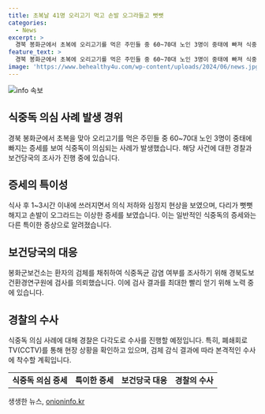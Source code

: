 ```yaml
---
title: 초복날 41명 오리고기 먹고 손발 오그라들고 뻣뻣
categories:
  - News
excerpt: >
  경북 봉화군에서 초복에 오리고기를 먹은 주민들 중 60~70대 노인 3명이 중태에 빠져 식중독 의심증세를 보였다. 이로 인해 경찰이 수사에 착수했는데, 이는 일반적인 식중독과는 달리 증세가 다르고 오리고기 주물럭을 먹은 주민 중에만 발생했기 때문이다. 경북도보건환경연구원이 식중독균 감염 여부를 검사하고, 경찰은 CCTV를 확보하며 본격적인 수사를 준비 중이다. 이 사건은 지역 내 이목을 끄는 중요한 사건으로 인식되고 있다.
feature_text: >
  경북 봉화군에서 초복에 오리고기를 먹은 주민들 중 60~70대 노인 3명이 중태에 빠져 식중독 의심증세를 보였다. 이로 인해 경찰이 수사에 착수했는데, 이는 일반적인 식중독과는 달리 증세가 다르고 오리고기 주물럭을 먹은 주민 중에만 발생했기 때문이다. 경북도보건환경연구원이 식중독균 감염 여부를 검사하고, 경찰은 CCTV를 확보하며 본격적인 수사를 준비 중이다. 이 사건은 지역 내 이목을 끄는 중요한 사건으로 인식되고 있다.
image: 'https://www.behealthy4u.com/wp-content/uploads/2024/06/news.jpg'
---
```


<p><img src="https://www.behealthy4u.com/wp-content/uploads/2024/06/news.jpg" alt="info 속보" /></p>

<h2 data-ke-size="size26">식중독 의심 사례 발생 경위</h2>

<p data-ke-size="size16">경북 봉화군에서 초복을 맞아 오리고기를 먹은 주민들 중 60~70대 노인 3명이 중태에 빠지는 증세를 보여 식중독이 의심되는 사례가 발생했습니다. 해당 사건에 대한 경찰과 보건당국의 조사가 진행 중에 있습니다.</p>

<h2 data-ke-size="size26">증세의 특이성</h2>

<p data-ke-size="size16">식사 후 1~3시간 이내에 쓰러지면서 의식 저하와 심정지 현상을 보였으며, 다리가 뻣뻣해지고 손발이 오그라드는 이상한 증세를 보였습니다. 이는 일반적인 식중독의 증세와는 다른 특이한 증상으로 알려졌습니다.</p>

<h2 data-ke-size="size26">보건당국의 대응</h2>

<p data-ke-size="size16">봉화군보건소는 환자의 검체를 채취하여 식중독균 감염 여부를 조사하기 위해 경북도보건환경연구원에 검사를 의뢰했습니다. 이에 검사 결과를 최대한 빨리 얻기 위해 노력 중에 있습니다.</p>

<h2 data-ke-size="size26">경찰의 수사</h2>

<p data-ke-size="size16">식중독 의심 사례에 대해 경찰은 다각도로 수사를 진행할 예정입니다. 특히, 폐쇄회로TV(CCTV)를 통해 현장 상황을 확인하고 있으며, 검체 감식 결과에 따라 본격적인 수사에 착수할 계획입니다.</p>

<table>
    <tbody>
        <tr>
            <td style="text-align: center; height: 17px;"><b>식중독 의심 증세</b></td>
            <td style="text-align: center; height: 17px;"><b>특이한 증세</b></td>
            <td style="text-align: center; height: 17px;"><b>보건당국 대응</b></td>
            <td style="text-align: center; height: 17px;"><b>경찰의 수사</b></td>
        </tr>
    </tbody>
</table>
생생한 뉴스, <a href="https://onioninfo.kr" rel="dofollow">onioninfo.kr</a>


